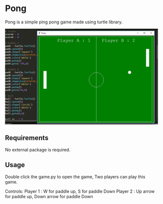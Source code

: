 # Pong



Pong is a simple ping pong game made using turtle library.

![Alt text](app.png?raw=true "Pong")

## Requirements

No external package is required.

## Usage

Double click the game.py to open the game, Two players can play this game.

 Controls:
  Player 1 : W for paddle up, S for paddle Down
  Player 2 : Up arrow for paddle up, Down arrow for paddle Down
